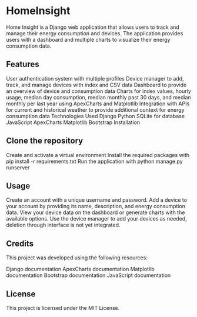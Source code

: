 ﻿# HomeInsight
 
Home Insight is a Django web application that allows users to track and manage their energy consumption and devices. The application provides users with a dashboard and multiple charts to visualize their energy consumption data.

## Features
 
User authentication system with multiple profiles
Device manager to add, track, and manage devices with index and CSV data
Dashboard to provide an overview of device and consumption data
Charts for index values, hourly usage, median day consumption, median monthly past 30 days, and median monthly per last year using ApexCharts and Matplotlib
Integration with APIs for current and historical weather to provide additional context for energy consumption data
Technologies Used
Django
Python
SQLite for database
JavaScript
ApexCharts
Matplotlib
Bootstrap
Installation

## Clone the repository
 
Create and activate a virtual environment
Install the required packages with pip install -r requirements.txt
Run the application with python manage.py runserver

## Usage
Create an account with a unique username and password.
Add a device to your account by providing its name, description, and energy consumption data.
View your device data on the dashboard or generate charts with the available options.
Use the device manager to add your devices as needed, deletion through interface is not yet integrated.

## Credits
This project was developed  using the following resources:

Django documentation
ApexCharts documentation
Matplotlib documentation
Bootstrap documentation
JavaScript documentation 

## License
This project is licensed under the MIT License.
